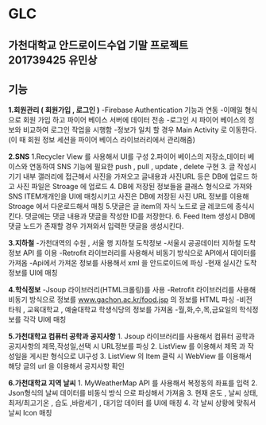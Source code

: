 <h1>GLC</h1>
<h2>가천대학교 안드로이드수업 기말 프로젝트<br>
    201739425 유민상</h2>

<h2>기능</h2>

<strong>1.회원관리 ( 회원가입 , 로그인 )</strong>
    -Firebase Authentication 기능과 연동
    -이메일 형식으로 회원 가입 하고 파이어 베이스 서버에 데이터 전송
    -로그인 시 파이어 베이스의 정보와 비교하여 로그인 작업을 시행함
    -정보가 일치 할 경우 Main Activity 로 이동한다.
    (이 때 회원 정보 세션을 파이어 베이스 라이브러리에서 관리해줌)

<strong>2.SNS</strong>
    1.Recycler View 를 사용해서 UI를 구성
    2.파이어 베이스의 저장소,데이터 베이스와 연동하여
       SNS 기능에 필요한 push , pull , update , delete 구현
    3. 글 작성시 기기 내부 갤러리에 접근해서 사진을 가져오고
       글내용과 사진URL 등은 DB에 업로드 하고 사진 파일은
       Stroage 에 업로드
    4. DB에 저장된 정보들을 클래스 형식으로 가져와  SNS
       ITEM개개인을 UI에 매칭시키고 사진은 DB에 저장된
       사진 URL 정보를 이용해 Stroage 에서 다운로드해서 매칭
    5.댓글은 글 item의 자식 노드로 글 레코드에 종식시킨다.
       댓글에는 댓글 내용과 댓글을 작성한 ID를 저장한다.
    6. Feed Item 생성시 DB에 댓글 노드가 존재할 경우 가져와서
        입력한 댓글을  생성시킨다.

<strong>3.지하철</strong>
    -가천대역의 수원 , 서울 행 지하철 도착정보
    -서울시 공공데이터 지하철 도착정보 API 를 이용
    -Retrofit 라이브러리를 사용해서 비동기 방식으로 API에서 데이터를 가져옴
    -Api에서 가져온 정보를 사용해서 xml 을 안드로이드에 파싱
    -현재 실시간 도착정보를 UI에 매칭


<strong>4.학식정보</strong>
    -Jsoup 라이브러리(HTML크롤링)를 사용
    -Retrofit 라이브러리를 사용해 비동기 방식으로 정보를  www.gachon.ac.kr/food.jsp 의 정보를 HTML 파싱
    -비전타워 , 교육대학교 , 예술대학교 학생식당의    정보를 가져옴
    -월,화,수,목,금요일의 학식정보를 각각 UI에 매칭

<strong>5.가천대학교 컴퓨터 공학과 공지사항</strong>
    1. Jsoup 라이브러리를 사용해서 컴퓨터 공학과 공지사항의 제목,작성일,선택 시 URL정보를 파싱
    2. ListView 를 이용해서 제목 과 작성일을 게시판 형식으로  UI구성
    3. ListView 의 Item 클릭 시 WebView 를    이용해서 해당 글의 url 을 이용해서 공지사항 확인


<strong>6.가천대학교 지역 날씨</strong>
    1. MyWeatherMap API 를 사용해서 복정동의 좌표를 입력
    2. Json형식의 날씨 데이터를  비동식 방식     으로 파싱해서 가져옴
    3. 현재 온도 , 날씨 상태, 최저/최고기온 , 습도 ,바람세기 , 대기압 데이터 를 UI에 매칭
    4. 각 날씨 상황에 맞춰서  날씨  Icon 매칭


